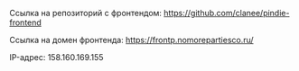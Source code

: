 Ссылка на репозиторий с фронтендом: https://github.com/clanee/pindie-frontend

Ссылка на домен фронтенда: https://frontp.nomorepartiesco.ru/

IP-адрес: 158.160.169.155
